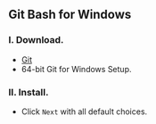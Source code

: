 ## Git Bash for Windows

### I. Download.

- [Git](https://git-scm.com/download/win)
- 64-bit Git for Windows Setup.

### II. Install.

- Click `Next` with all default choices.
